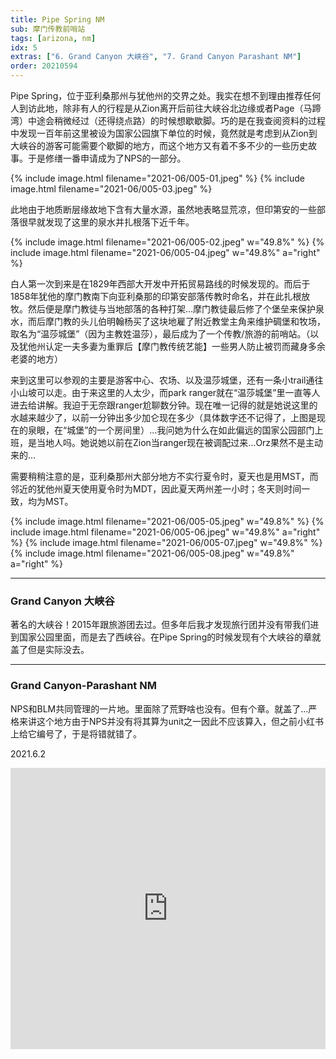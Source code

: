 ```yaml
---
title: Pipe Spring NM
sub: 摩门传教前哨站
tags: [arizona, nm]
idx: 5
extras: ["6. Grand Canyon 大峡谷", "7. Grand Canyon Parashant NM"]
order: 20210594
---
```


Pipe Spring，位于亚利桑那州与犹他州的交界之处。我实在想不到理由推荐任何人到访此地，除非有人的行程是从Zion离开后前往大峡谷北边缘或者Page（马蹄湾）中途会稍微经过（还得绕点路）的时候想歇歇脚。巧的是在我查阅资料的过程中发现一百年前这里被设为国家公园旗下单位的时候，竟然就是考虑到从Zion到大峡谷的游客可能需要个歇脚的地方，而这个地方又有着不多不少的一些历史故事。于是修缮一番申请成为了NPS的一部分。

{% include image.html filename="2021-06/005-01.jpeg" %}
{% include image.html filename="2021-06/005-03.jpeg" %}

此地由于地质断层缘故地下含有大量水源，虽然地表略显荒凉，但印第安的一些部落很早就发现了这里的泉水并扎根落下近千年。

{% include image.html filename="2021-06/005-02.jpeg" w="49.8%" %}
{% include image.html filename="2021-06/005-04.jpeg" w="49.8%" a="right" %}

白人第一次到来是在1829年西部大开发中开拓贸易路线的时候发现的。而后于1858年犹他的摩门教南下向亚利桑那的印第安部落传教时命名，并在此扎根放牧。然后便是摩门教徒与当地部落的各种打架…摩门教徒最后修了个堡垒来保护泉水，而后摩门教的头儿伯明翰杨买了这块地雇了附近教堂主角来维护碉堡和牧场，取名为“温莎城堡”（因为主教姓温莎），最后成为了一个传教/旅游的前哨站。（以及犹他州认定一夫多妻为重罪后【摩门教传统艺能】一些男人防止被罚而藏身多余老婆的地方）

来到这里可以参观的主要是游客中心、农场、以及温莎城堡，还有一条小trail通往小山坡可以走。由于来这里的人太少，而park ranger就在“温莎城堡”里一直等人进去给讲解。我迫于无奈跟ranger尬聊数分钟。现在唯一记得的就是她说这里的水越来越少了，以前一分钟出多少加仑现在多少（具体数字还不记得了，上图是现在的泉眼，在“城堡”的一个房间里）…我问她为什么在如此偏远的国家公园部门上班，是当地人吗。她说她以前在Zion当ranger现在被调配过来…Orz果然不是主动来的…

需要稍稍注意的是，亚利桑那州大部分地方不实行夏令时，夏天也是用MST，而邻近的犹他州夏天使用夏令时为MDT，因此夏天两州差一小时；冬天则时间一致，均为MST。

{% include image.html filename="2021-06/005-05.jpeg" w="49.8%" %}
{% include image.html filename="2021-06/005-06.jpeg" w="49.8%" a="right" %}
{% include image.html filename="2021-06/005-07.jpeg" w="49.8%" %}
{% include image.html filename="2021-06/005-08.jpeg" w="49.8%" a="right" %}

---

### Grand Canyon 大峡谷
著名的大峡谷！2015年跟旅游团去过。但多年后我才发现旅行团并没有带我们进到国家公园里面，而是去了西峡谷。在Pipe Spring的时候发现有个大峡谷的章就盖了但是实际没去。

---

### Grand Canyon-Parashant NM
NPS和BLM共同管理的一片地。里面除了荒野啥也没有。但有个章。就盖了…严格来讲这个地方由于NPS并没有将其算为unit之一因此不应该算入，但之前小红书上给它编号了，于是将错就错了。

2021.6.2

<iframe src="https://www.google.com/maps/embed?pb=!1m14!1m8!1m3!1d1632244.747981893!2d-113.7794552!3d36.9625817!3m2!1i1024!2i768!4f13.1!3m3!1m2!1s0x80cb310ac617d383%3A0xe4c94230bf69e823!2sPipe%20Spring%20National%20Monument!5e0!3m2!1sen!2sus!4v1652162529102!5m2!1sen!2sus" width="100%" height="450" style="border:0;" allowfullscreen="" loading="lazy" referrerpolicy="no-referrer-when-downgrade"></iframe>
